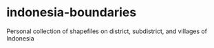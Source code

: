 # indonesia-boundaries
Personal collection of shapefiles on district, subdistrict, and villages of Indonesia
